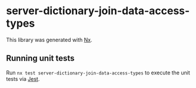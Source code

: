 # server-dictionary-join-data-access-types

This library was generated with [Nx](https://nx.dev).

## Running unit tests

Run `nx test server-dictionary-join-data-access-types` to execute the unit tests via [Jest](https://jestjs.io).
